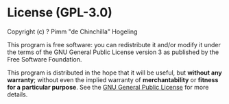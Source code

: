 # License (GPL-3.0)
Copyright (c) ? Pimm "de Chinchilla" Hogeling

This program is free software: you can redistribute it and/or modify it under the terms of the GNU General Public License version 3 as published by the Free Software Foundation.

This program is distributed in the hope that it will be useful, but **without any warranty**; without even the implied warranty of **merchantability** or **fitness for a particular purpose**. See the [GNU General Public License](COPYING) for more details.